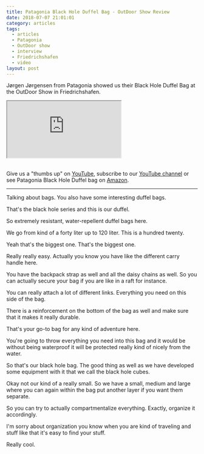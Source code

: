 ```yaml
---
title: Patagonia Black Hole Duffel Bag - OutDoor Show Review
date: 2018-07-07 21:01:01
category: articles
tags:
  - articles
  - Patagonia
  - OutDoor show
  - interview
  - Friedrichshafen
  - video
layout: post
---
```


Jørgen Jørgensen from Patagonia showed us their Black Hole Duffel Bag at the OutDoor Show in Friedrichshafen.

<div class="embed-responsive embed-responsive-16by9">
    <iframe class="embed-responsive-item" src="https://www.youtube.com/embed/-EzpXulZoQE"></iframe>
</div>
<br>
<!--more-->

Give us a "thumbs up" on <a href="https://www.youtube.com/watch?v=-EzpXulZoQE" rel="nofollow" target="_blank">YouTube</a>, subscribe to our <a rel="nofollow" target="_blank"  href="https://www.youtube.com/channel/UCnO9Q_m9EaOCrHmmQIBVBNw?sub_confirmation=1">YouTube channel</a> or see Patagonia Black Hole Duffel bag on <a href="https://amzn.to/2MUPbMw" rel="nofollow" target="_blank">Amazon</a>.

---

Talking about bags. You also have some interesting duffel bags.

That's the black hole series and this is our duffel.

So extremely resistant, water-repellent duffel bags here.

We go from kind of a forty liter up to 120 liter. This is a hundred twenty.

Yeah that's the biggest one. That's the biggest one.

Really really easy. Actually you know you have like the different carry handle here.

You have the backpack strap as well and all the daisy chains as well. So you can actually secure your bag if you are like in a raft for instance.

You can really attach a lot of different links. Everything you need on this side of the bag.

There is a reinforcement on the bottom of the bag as well and make sure that it makes it really durable.

That's your go-to bag for any kind of adventure here.

You're going to throw everything you need into this bag and it would be without being waterproof it will be protected really kind of nicely from the water.

So that's our black hole bag. The good thing as well as we have developed some equipment with it that we call the black hole cubes.

Okay not our kind of a really small. So we have a small, medium and large where you can again within the bag put another
layer if you want them separate.

So you can try to actually compartmentalize everything. Exactly, organize it accordingly.

I'm sorry about organization you know when you are kind of traveling and stuff like that it's easy to find your stuff.

Really cool.
